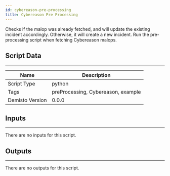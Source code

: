 ```yaml
---
id: cybereason-pre-processing
title: Cybereason Pre Processing
---
```


Checks if the malop was already fetched, and will update the existing incident accordingly. Otherwise, it will create a new incident. Run the pre-processing script when fetching Cybereason malops.

## Script Data
---

| **Name** | **Description** |
| --- | --- |
| Script Type | python |
| Tags | preProcessing, Cybereason, example |
| Demisto Version | 0.0.0 |

## Inputs
---
There are no inputs for this script.

## Outputs
---
There are no outputs for this script.
